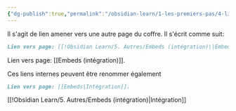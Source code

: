 ```yaml
---
{"dg-publish":true,"permalink":"/obsidian-learn/1-les-premiers-pas/4-liens-internes/"}
---
```


Il s'agit de lien amener vers une autre page du coffre. Il s'écrit comme suit:
```md
Lien vers page: [[!Obsidian Learn/5. Autres/Embeds (intégration)\|Embeds (intégration)]].
```

Lien vers page: [[Embeds (intégration)]].

Ces liens internes peuvent être renommer également

```md
Lien vers page: [[Embeds|Intégration]].
```

[[!Obsidian Learn/5. Autres/Embeds (intégration)\|Intégration]]
